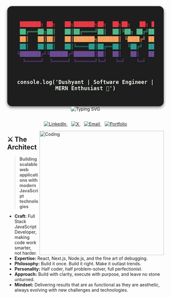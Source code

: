 <div align="center" style="font-family: 'Courier New', Courier, monospace; background: #1e1e1e; padding: 30px; border-radius: 15px; border: 1px solid #444; box-shadow: 0 4px 10px rgba(0, 0, 0, 0.5);">
  <pre style="font-size: 16px; line-height: 1.5em; text-shadow: 1px 1px 2px #000;">
<span style="color: #e63946;"> ███████╗ ██╗   ██╗███████╗██╗  ██╗██╗   ██╗ █████╗ ███╗  ██╗████████╗</span>
<span style="color: #52b788;"> ██╔═══██╗██║   ██║██╔════╝██║  ██║╚██╗ ██╔╝██╔══██╗████╗ ██║╚══██╔══╝</span>
<span style="color: #f4a261;"> ██║   ██║██║   ██║███████╗███████║ ╚████╔╝ ███████║██╔██╗██║   ██║   </span>
<span style="color: #2a9d8f;"> ██║   ██║██║   ██║╚════██║██╔══██║  ╚██╔╝  ██╔══██║██║╚████║   ██║   </span>
<span style="color: #6a4c93;">╚███████╔╝╚██████╔╝███████║██║  ██║   ██║   ██║  ██║██║ ╚███║   ██║   </span>
<span style="color: #6a4c93;">  ╚═════╝  ╚═════╝ ╚══════╝╚═╝   ╚═╝    ╚═╝   ╚═╝╚═╝╚═╝╚══╝  ╚═╝   </span>
  </pre>
  <h2 style="margin-top: 20px; color: #f1faee; text-shadow: 1px 1px 2px #000; font-size: 20px;">
    <code>console.log('Dushyant | Software Engineer | MERN Enthusiast 🚀')</code>
  </h2>
</div>


<div align="center">
  <!-- Typing Animation Header -->
  <img src="https://readme-typing-svg.demolab.com?font=Fira+Code&size=30&duration=3000&pause=1000&color=0D6EFD&center=true&vCenter=true&width=900&lines=Enter+My+Code+Jungle%2C+If+You+Dare;Dushyant+-+Master+of+Code%2C+King+of+Coffee" alt="Typing SVG" />
</div>

<br/>

<!-- Social & Contact Badges -->
<p align="center">
  <a href="https://www.linkedin.com/in/dushyant-khandelwal-516319221/">
    <img src="https://img.shields.io/badge/LinkedIn-%230077B5?style=for-the-badge&logo=linkedin&logoColor=white" alt="LinkedIn"/>
  </a>&nbsp;&nbsp;
  <a href="https://x.com/dushyant4665">
    <img src="https://img.shields.io/badge/X-%23000000?style=for-the-badge&logo=x&logoColor=white" alt="X"/>
  </a>&nbsp;&nbsp;
  <a href="mailto:dushyantkhandelwal4665@gmail.com">
    <img src="https://img.shields.io/badge/Email-%23333?style=for-the-badge&logo=gmail&logoColor=white" alt="Email"/>
  </a>&nbsp;&nbsp;
  <a href="https://dushyantkhandelwal.in">
    <img src="https://img.shields.io/badge/-Portfolio-24292e?style=for-the-badge&logo=google-chrome&logoColor=white" alt="Portfolio"/>
  </a>
</p>

<!-- Coding GIF Illustration -->
<img align="right" alt="Coding" width="400" src="https://user-images.githubusercontent.com/74038190/229223263-cf2e4b07-2615-4f87-9c38-e37600f8381a.gif" />

## ⚔️ The Architect

> **Building scalable web applications with modern JavaScript technologies**

- **Craft:** Full Stack JavaScript Developer, making code work smarter, not harder.
- **Expertise:** React, Next.js, Node.js, and the fine art of debugging.
- **Philosophy:** Build it once. Build it right. Make it outlast trends.
- **Personality:** Half coder, half problem-solver, full perfectionist.
- **Approach:** Build with clarity, execute with purpose, and leave no stone unturned.
- **Mindset:** Delivering results that are as functional as they are aesthetic, always evolving with new challenges and technologies.


```
